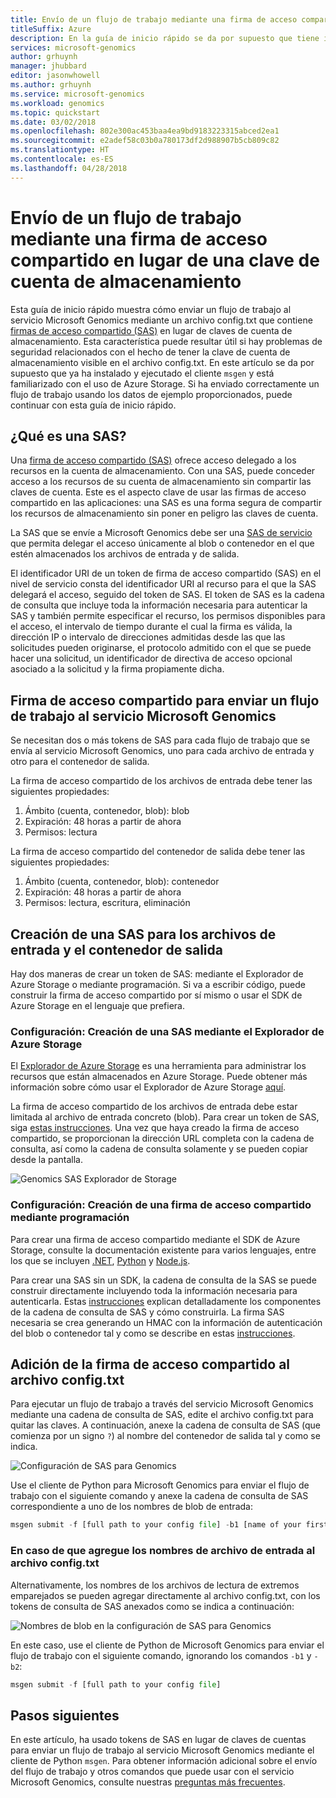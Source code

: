 ```yaml
---
title: Envío de un flujo de trabajo mediante una firma de acceso compartido en lugar de una clave de cuenta de almacenamiento | Microsoft Docs
titleSuffix: Azure
description: En la guía de inicio rápido se da por supuesto que tiene instalado el cliente de msgen y que ha ejecutado correctamente los datos de ejemplo mediante el servicio.
services: microsoft-genomics
author: grhuynh
manager: jhubbard
editor: jasonwhowell
ms.author: grhuynh
ms.service: microsoft-genomics
ms.workload: genomics
ms.topic: quickstart
ms.date: 03/02/2018
ms.openlocfilehash: 802e300ac453baa4ea9bd9183223315abced2ea1
ms.sourcegitcommit: e2adef58c03b0a780173df2d988907b5cb809c82
ms.translationtype: HT
ms.contentlocale: es-ES
ms.lasthandoff: 04/28/2018
---
```

# <a name="submit-a-workflow-using-a-sas-instead-of-a-storage-account-key"></a>Envío de un flujo de trabajo mediante una firma de acceso compartido en lugar de una clave de cuenta de almacenamiento

Esta guía de inicio rápido muestra cómo enviar un flujo de trabajo al servicio Microsoft Genomics mediante un archivo config.txt que contiene [firmas de acceso compartido (SAS)](https://docs.microsoft.com/azure/storage/common/storage-dotnet-shared-access-signature-part-1) en lugar de claves de cuenta de almacenamiento. Esta característica puede resultar útil si hay problemas de seguridad relacionados con el hecho de tener la clave de cuenta de almacenamiento visible en el archivo config.txt. En este artículo se da por supuesto que ya ha instalado y ejecutado el cliente `msgen` y está familiarizado con el uso de Azure Storage. Si ha enviado correctamente un flujo de trabajo usando los datos de ejemplo proporcionados, puede continuar con esta guía de inicio rápido. 

## <a name="what-is-a-sas"></a>¿Qué es una SAS?
Una [firma de acceso compartido (SAS)](https://docs.microsoft.com/azure/storage/common/storage-dotnet-shared-access-signature-part-1) ofrece acceso delegado a los recursos en la cuenta de almacenamiento. Con una SAS, puede conceder acceso a los recursos de su cuenta de almacenamiento sin compartir las claves de cuenta. Este es el aspecto clave de usar las firmas de acceso compartido en las aplicaciones: una SAS es una forma segura de compartir los recursos de almacenamiento sin poner en peligro las claves de cuenta.

La SAS que se envíe a Microsoft Genomics debe ser una [SAS de servicio](https://docs.microsoft.com/rest/api/storageservices/Constructing-a-Service-SAS) que permita delegar el acceso únicamente al blob o contenedor en el que estén almacenados los archivos de entrada y de salida. 

El identificador URI de un token de firma de acceso compartido (SAS) en el nivel de servicio consta del identificador URI al recurso para el que la SAS delegará el acceso, seguido del token de SAS. El token de SAS es la cadena de consulta que incluye toda la información necesaria para autenticar la SAS y también permite especificar el recurso, los permisos disponibles para el acceso, el intervalo de tiempo durante el cual la firma es válida, la dirección IP o intervalo de direcciones admitidas desde las que las solicitudes pueden originarse, el protocolo admitido con el que se puede hacer una solicitud, un identificador de directiva de acceso opcional asociado a la solicitud y la firma propiamente dicha. 

## <a name="sas-needed-for-submitting-a-workflow-to-the-microsoft-genomics-service"></a>Firma de acceso compartido para enviar un flujo de trabajo al servicio Microsoft Genomics
Se necesitan dos o más tokens de SAS para cada flujo de trabajo que se envía al servicio Microsoft Genomics, uno para cada archivo de entrada y otro para el contenedor de salida.

La firma de acceso compartido de los archivos de entrada debe tener las siguientes propiedades:
1.  Ámbito (cuenta, contenedor, blob): blob
2.  Expiración: 48 horas a partir de ahora
3.  Permisos: lectura

La firma de acceso compartido del contenedor de salida debe tener las siguientes propiedades:
1.  Ámbito (cuenta, contenedor, blob): contenedor
2.  Expiración: 48 horas a partir de ahora
3.  Permisos: lectura, escritura, eliminación


## <a name="create-a-sas-for-the-input-files-and-the-output-container"></a>Creación de una SAS para los archivos de entrada y el contenedor de salida
Hay dos maneras de crear un token de SAS: mediante el Explorador de Azure Storage o mediante programación.  Si va a escribir código, puede construir la firma de acceso compartido por sí mismo o usar el SDK de Azure Storage en el lenguaje que prefiera.


### <a name="set-up-create-a-sas-using-azure-storage-explorer"></a>Configuración: Creación de una SAS mediante el Explorador de Azure Storage

El [Explorador de Azure Storage](https://azure.microsoft.com/features/storage-explorer/) es una herramienta para administrar los recursos que están almacenados en Azure Storage.  Puede obtener más información sobre cómo usar el Explorador de Azure Storage [aquí](https://docs.microsoft.com/azure/vs-azure-tools-storage-manage-with-storage-explorer).

La firma de acceso compartido de los archivos de entrada debe estar limitada al archivo de entrada concreto (blob). Para crear un token de SAS, siga [estas instrucciones](https://docs.microsoft.com/azure/storage/blobs/storage-quickstart-blobs-storage-explorer#work-with-shared-access-signatures). Una vez que haya creado la firma de acceso compartido, se proporcionan la dirección URL completa con la cadena de consulta, así como la cadena de consulta solamente y se pueden copiar desde la pantalla.

 ![Genomics SAS Explorador de Storage](./media/quickstart-input-sas/genomics-sas-storageexplorer.png "Genomics SAS Explorador de Storage")


### <a name="set-up-create-a-sas-programattically"></a>Configuración: Creación de una firma de acceso compartido mediante programación

Para crear una firma de acceso compartido mediante el SDK de Azure Storage, consulte la documentación existente para varios lenguajes, entre los que se incluyen [.NET](https://docs.microsoft.com/azure/storage/blobs/storage-dotnet-shared-access-signature-part-2#generate-a-shared-access-signature-uri-for-a-blob), [Python](https://docs.microsoft.com/azure/storage/blobs/storage-python-how-to-use-blob-storage) y [Node.js](https://docs.microsoft.com/azure/storage/blobs/storage-nodejs-how-to-use-blob-storage#work-with-shared-access-signatures). 

Para crear una SAS sin un SDK, la cadena de consulta de la SAS se puede construir directamente incluyendo toda la información necesaria para autenticarla. Estas [instrucciones](https://docs.microsoft.com/rest/api/storageservices/constructing-a-service-sas) explican detalladamente los componentes de la cadena de consulta de SAS y cómo construirla. La firma SAS necesaria se crea generando un HMAC con la información de autenticación del blob o contenedor tal y como se describe en estas [instrucciones](https://docs.microsoft.com/rest/api/storageservices/service-sas-examples).


## <a name="add-the-sas-to-the-configtxt-file"></a>Adición de la firma de acceso compartido al archivo config.txt
Para ejecutar un flujo de trabajo a través del servicio Microsoft Genomics mediante una cadena de consulta de SAS, edite el archivo config.txt para quitar las claves. A continuación, anexe la cadena de consulta de SAS (que comienza por un signo `?`) al nombre del contenedor de salida tal y como se indica. 

![Configuración de SAS para Genomics](./media/quickstart-input-sas/genomics-sas-config.png "Configuración de SAS para Genomics")

Use el cliente de Python para Microsoft Genomics para enviar el flujo de trabajo con el siguiente comando y anexe la cadena de consulta de SAS correspondiente a uno de los nombres de blob de entrada:

```python
msgen submit -f [full path to your config file] -b1 [name of your first paired end read file, SAS query string appended] -b2 [name of your second paired end read file, SAS query string appended]
```

### <a name="if-adding-the-input-file-names-to-the-configtxt-file"></a>En caso de que agregue los nombres de archivo de entrada al archivo config.txt
Alternativamente, los nombres de los archivos de lectura de extremos emparejados se pueden agregar directamente al archivo config.txt, con los tokens de consulta de SAS anexados como se indica a continuación:

![Nombres de blob en la configuración de SAS para Genomics](./media/quickstart-input-sas/genomics-sas-config-blobnames.png "Nombres de blob en la configuración de SAS para Genomics")

En este caso, use el cliente de Python de Microsoft Genomics para enviar el flujo de trabajo con el siguiente comando, ignorando los comandos `-b1` y `-b2`:

```python
msgen submit -f [full path to your config file] 
```

## <a name="next-steps"></a>Pasos siguientes
En este artículo, ha usado tokens de SAS en lugar de claves de cuentas para enviar un flujo de trabajo al servicio Microsoft Genomics mediante el cliente de Python `msgen`. Para obtener información adicional sobre el envío del flujo de trabajo y otros comandos que puede usar con el servicio Microsoft Genomics, consulte nuestras [preguntas más frecuentes](frequently-asked-questions-genomics.md). 
